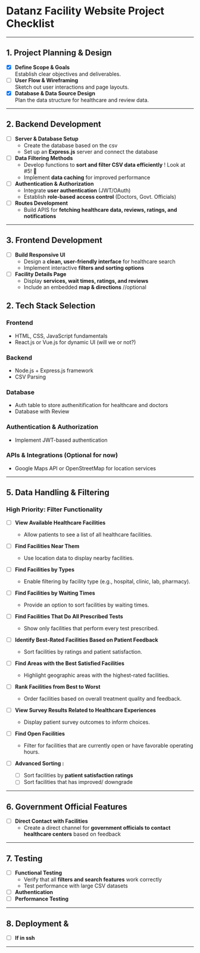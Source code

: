 
# Datanz Facility Website Project Checklist

---

## 1. Project Planning & Design 
- [x] **Define Scope & Goals**  
  Establish clear objectives and deliverables.
- [ ] **User Flow & Wireframing**  
  Sketch out user interactions and page layouts.
- [x] **Database & Data Source Design**  
  Plan the data structure for healthcare and review data.

---

## 2. Backend Development
- [ ] **Server & Database Setup**
   - Create the database based on the csv
  - Set up an **Express.js** server and connect the database
- [ ] **Data Filtering Methods**
  - Develop functions to **sort and filter CSV data efficiently** ! Look at #5! 👀
  - Implement **data caching** for improved performance
- [ ] **Authentication & Authorization**
  - Integrate **user authentication** (JWT/OAuth)
  - Establish **role-based access control** (Doctors, Govt. Officials)
- [ ] **Routes Development**
  - Build APIS for **fetching healthcare data, reviews, ratings, and notifications**

---

## 3. Frontend Development
- [ ] **Build Responsive UI**
  - Design a **clean, user-friendly interface** for healthcare search
  - Implement interactive **filters and sorting options**
- [ ] **Facility Details Page**
  - Display **services, wait times, ratings, and reviews**
  - Include an embedded **map & directions** //optional



## 2. Tech Stack Selection
### **Frontend**
- HTML, CSS, JavaScript fundamentals  
- React.js or Vue.js for dynamic UI (will we or not?)

### **Backend**
- Node.js + Express.js framework   
- CSV Parsing

### **Database**
- Auth table to store authenitification for healthcare and doctors
- Database with Review

### **Authentication & Authorization**
- Implement JWT-based authentication

### **APIs & Integrations (Optional for now)**
- Google Maps API or OpenStreetMap for location services

---

## 5. Data Handling & Filtering

### **High Priority: Filter Functionality**
- [ ] **View Available Healthcare Facilities**  
  - Allow patients to see a list of all healthcare facilities.

- [ ] **Find Facilities Near Them**  
  - Use location data to display nearby facilities.

- [ ] **Find Facilities by Types**  
  - Enable filtering by facility type (e.g., hospital, clinic, lab, pharmacy).

- [ ] **Find Facilities by Waiting Times**  
  - Provide an option to sort facilities by waiting times.

- [ ] **Find Facilities That Do All Prescribed Tests**  
  - Show only facilities that perform every test prescribed.

- [ ] **Identify Best-Rated Facilities Based on Patient Feedback**  
  - Sort facilities by ratings and patient satisfaction.

- [ ] **Find Areas with the Best Satisfied Facilities**  
  - Highlight geographic areas with the highest-rated facilities.

- [ ] **Rank Facilities from Best to Worst**  
  - Order facilities based on overall treatment quality and feedback.

- [ ] **View Survey Results Related to Healthcare Experiences**  
  - Display patient survey outcomes to inform choices.

- [ ] **Find Open Facilities**  
  - Filter for facilities that are currently open or have favorable operating hours.


- [ ] **Advanced Sorting :**
  - [ ] Sort facilities by **patient satisfaction ratings**
  - [ ] Sort facilities that has improved/ downgrade
  
---

## 6. Government Official Features
- [ ] **Direct Contact with Facilities**
  - Create a direct channel for **government officials to contact healthcare centers** based on feedback

---


## 7. Testing 
- [ ] **Functional Testing**
  - Verify that all **filters and search features** work correctly
  - Test performance with large CSV datasets
- [ ] **Authentication**
- [ ] **Performance Testing**

---

## 8. Deployment & 
- [ ] **If in ssh**

---




